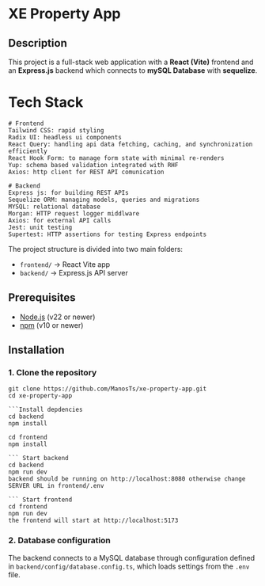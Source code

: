 # XE Property App

## Description
This project is a full-stack web application with a **React (Vite)** frontend and an **Express.js** backend
which connects to **mySQL Database** with **sequelize**.

# Tech Stack
```
# Frontend
Tailwind CSS: rapid styling
Radix UI: headless ui components
React Query: handling api data fetching, caching, and synchronization efficiently
React Hook Form: to manage form state with minimal re-renders
Yup: schema based validation integrated with RHF
Axios: http client for REST API comunication

# Backend 
Express js: for building REST APIs
Sequelize ORM: managing models, queries and migrations
MYSQL: relational database
Morgan: HTTP request logger middlware
Axios: for external API calls
Jest: unit testing
Supertest: HTTP assertions for testing Express endpoints
```

The project structure is divided into two main folders:
- `frontend/` → React Vite app
- `backend/` → Express.js API server  

## Prerequisites
- [Node.js](https://nodejs.org/) (v22 or newer)
- [npm](https://www.npmjs.com/)  (v10 or newer)

## Installation

### 1. Clone the repository

```
git clone https://github.com/ManosTs/xe-property-app.git
cd xe-property-app

```Install depdencies
cd backend
npm install

cd frontend
npm install

``` Start backend
cd backend
npm run dev
backend should be running on http://localhost:8080 otherwise change SERVER URL in frontend/.env 

``` Start frontend
cd frontend
npm run dev
the frontend will start at http://localhost:5173
```

### 2. Database configuration

The backend connects to a MySQL database through configuration defined in `backend/config/database.config.ts`, which loads settings from the `.env` file.



